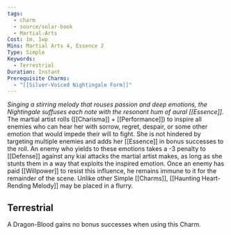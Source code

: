 ```yaml
---
tags:
  - charm
  - source/solar-book
  - Martial-Arts
Cost: 1m, 1wp
Mins: Martial Arts 4, Essence 2
Type: Simple
Keywords:
  - Terrestrial
Duration: Instant
Prerequisite Charms:
  - "[[Silver-Voiced Nightingale Form]]"
---
```

*Singing a stirring melody that rouses passion and deep emotions, the Nightingale suffuses each note with the resonant hum of aural [[Essence]].*
The martial artist rolls ([[Charisma]] + [[Performance]]) to inspire all enemies who can hear her with sorrow, regret, despair, or some other emotion that would impede their will to fight. She is not hindered by targeting multiple enemies and adds her [[Essence]] in bonus successes to the roll. An enemy who yields to these emotions takes a -3 penalty to [[Defense]] against any kiai attacks the martial artist makes, as long as she stunts them in a way that exploits the inspired emotion.
Once an enemy has paid [[Willpower]] to resist this influence, he remains immune to it for the remainder of the scene.
Unlike other Simple [[Charms]], [[Haunting Heart-Rending Melody]] may be placed in a flurry. 
## Terrestrial
A Dragon-Blood gains no bonus successes when using this Charm.